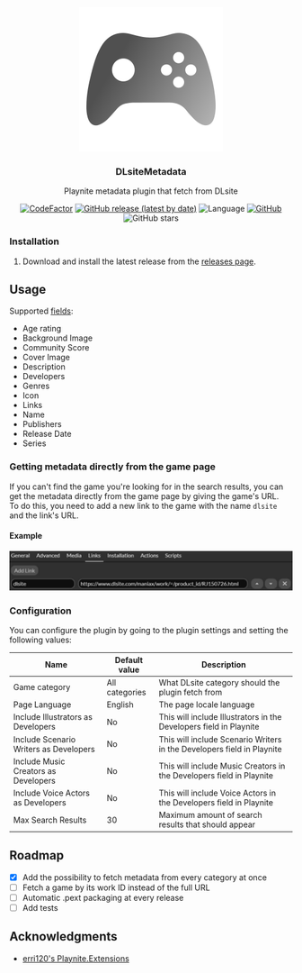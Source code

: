 ﻿<br />
<div align="center">
  <a href="https://github.com/Mysterken/DLsiteMetadata">
    <img src="documentation/icon.png" alt="Logo" width="256" height="256">
  </a>

<h3 align="center">DLsiteMetadata</h3>

  <p align="center">
    Playnite metadata plugin that fetch from DLsite 
  </p>

[![CodeFactor](https://www.codefactor.io/repository/github/mysterken/dlsitemetadata/badge)](https://www.codefactor.io/repository/github/mysterken/dlsitemetadata)
[![GitHub release (latest by date)](https://img.shields.io/github/v/release/Mysterken/DLsiteMetadata)](https://github.com/Mysterken/DLsiteMetadata/releases/latest)
![Language](https://img.shields.io/github/languages/top/Mysterken/DLsiteMetadata)
[![GitHub](https://img.shields.io/github/license/Mysterken/DLsiteMetadata)](https://github.com/Mysterken/DLsiteMetadata/blob/master/LICENSE)  
![GitHub stars](https://img.shields.io/github/stars/Mysterken/DLsiteMetadata?style=social)
</div>

### Installation

1. Download and install the latest release from the [releases page](https://github.com/Mysterken/DLsiteMetadata/releases/latest).

## Usage

Supported [fields](https://api.playnite.link/docs/api/Playnite.SDK.Plugins.MetadataField.html):
- Age rating
- Background Image
- Community Score
- Cover Image
- Description
- Developers
- Genres
- Icon
- Links
- Name
- Publishers
- Release Date
- Series

### Getting metadata directly from the game page

If you can't find the game you're looking for in the search results, you can get the metadata directly from the game page by giving the game's URL.   
To do this, you need to add a new link to the game with the name `dlsite` and the link's URL.

#### Example

<img src="documentation/addLinkGuide.jpg" alt="Logo">

### Configuration

You can configure the plugin by going to the plugin settings and setting the following values:

| Name                                   | Default value  | Description                                                            |
|----------------------------------------|----------------|------------------------------------------------------------------------|
| Game category                          | All categories | What DLsite category should the plugin fetch from                      |
| Page Language                          | English        | The page locale language                                               |
| Include Illustrators as Developers     | No             | This will include Illustrators in the Developers field in Playnite     |
| Include Scenario Writers as Developers | No             | This will include Scenario Writers in the Developers field in Playnite |
| Include Music Creators as Developers   | No             | This will include Music Creators in the Developers field in Playnite   |
| Include Voice Actors as Developers     | No             | This will include Voice Actors in the Developers field in Playnite     |
| Max Search Results                     | 30             | Maximum amount of search results that should appear                    |

## Roadmap

- [x] Add the possibility to fetch metadata from every category at once
- [ ] Fetch a game by its work ID instead of the full URL
- [ ] Automatic .pext packaging at every release
- [ ] Add tests

## Acknowledgments

* [erri120's Playnite.Extensions](https://github.com/erri120/Playnite.Extensions)

